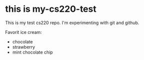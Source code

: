 # this is my-cs220-test
This is my test cs220 repo.
I'm experimenting with git and github.

Favorit ice cream:
* chocolate
* strawberry
* mint chocolate chip